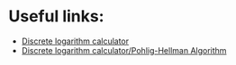 # Useful links:

- [Discrete logarithm calculator](https://www.alpertron.com.ar/DILOG.HTM)
- [Discrete logarithm calculator/Pohlig-Hellman Algorithm](https://case.edu/artsci/math/singer/Sage3/pohlig-hellman.html)
